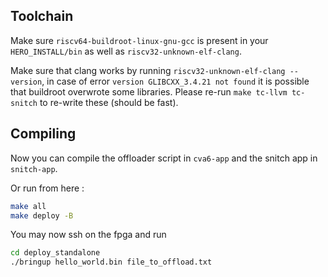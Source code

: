 ## Toolchain
Make sure `riscv64-buildroot-linux-gnu-gcc` is present in your `HERO_INSTALL/bin` as well as `riscv32-unknown-elf-clang`.

Make sure that clang works by running `riscv32-unknown-elf-clang --version`, in case of error `version GLIBCXX_3.4.21 not found` it is possible that 
buildroot overwrote some libraries. Please re-run `make tc-llvm tc-snitch` to re-write these (should be fast).

## Compiling

Now you can compile the offloader script in `cva6-app` and the snitch app in `snitch-app`.

Or run from here :

```bash
make all
make deploy -B
```

You may now ssh on the fpga and run

```bash
cd deploy_standalone
./bringup hello_world.bin file_to_offload.txt
```